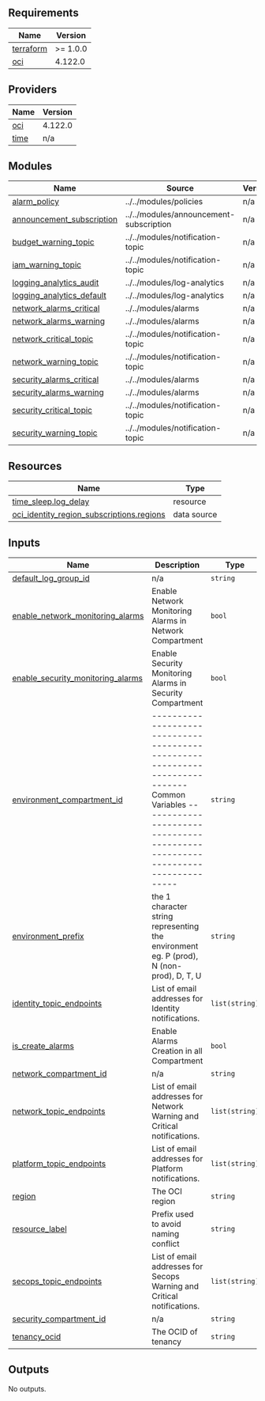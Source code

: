 <!-- BEGIN_TF_DOCS -->
## Requirements

| Name | Version |
|------|---------|
| <a name="requirement_terraform"></a> [terraform](#requirement\_terraform) | >= 1.0.0 |
| <a name="requirement_oci"></a> [oci](#requirement\_oci) | 4.122.0 |

## Providers

| Name | Version |
|------|---------|
| <a name="provider_oci"></a> [oci](#provider\_oci) | 4.122.0 |
| <a name="provider_time"></a> [time](#provider\_time) | n/a |

## Modules

| Name | Source | Version |
|------|--------|---------|
| <a name="module_alarm_policy"></a> [alarm\_policy](#module\_alarm\_policy) | ../../modules/policies | n/a |
| <a name="module_announcement_subscription"></a> [announcement\_subscription](#module\_announcement\_subscription) | ../../modules/announcement-subscription | n/a |
| <a name="module_budget_warning_topic"></a> [budget\_warning\_topic](#module\_budget\_warning\_topic) | ../../modules/notification-topic | n/a |
| <a name="module_iam_warning_topic"></a> [iam\_warning\_topic](#module\_iam\_warning\_topic) | ../../modules/notification-topic | n/a |
| <a name="module_logging_analytics_audit"></a> [logging\_analytics\_audit](#module\_logging\_analytics\_audit) | ../../modules/log-analytics | n/a |
| <a name="module_logging_analytics_default"></a> [logging\_analytics\_default](#module\_logging\_analytics\_default) | ../../modules/log-analytics | n/a |
| <a name="module_network_alarms_critical"></a> [network\_alarms\_critical](#module\_network\_alarms\_critical) | ../../modules/alarms | n/a |
| <a name="module_network_alarms_warning"></a> [network\_alarms\_warning](#module\_network\_alarms\_warning) | ../../modules/alarms | n/a |
| <a name="module_network_critical_topic"></a> [network\_critical\_topic](#module\_network\_critical\_topic) | ../../modules/notification-topic | n/a |
| <a name="module_network_warning_topic"></a> [network\_warning\_topic](#module\_network\_warning\_topic) | ../../modules/notification-topic | n/a |
| <a name="module_security_alarms_critical"></a> [security\_alarms\_critical](#module\_security\_alarms\_critical) | ../../modules/alarms | n/a |
| <a name="module_security_alarms_warning"></a> [security\_alarms\_warning](#module\_security\_alarms\_warning) | ../../modules/alarms | n/a |
| <a name="module_security_critical_topic"></a> [security\_critical\_topic](#module\_security\_critical\_topic) | ../../modules/notification-topic | n/a |
| <a name="module_security_warning_topic"></a> [security\_warning\_topic](#module\_security\_warning\_topic) | ../../modules/notification-topic | n/a |

## Resources

| Name | Type |
|------|------|
| [time_sleep.log_delay](https://registry.terraform.io/providers/hashicorp/time/latest/docs/resources/sleep) | resource |
| [oci_identity_region_subscriptions.regions](https://registry.terraform.io/providers/oracle/oci/4.122.0/docs/data-sources/identity_region_subscriptions) | data source |

## Inputs

| Name | Description | Type | Default | Required |
|------|-------------|------|---------|:--------:|
| <a name="input_default_log_group_id"></a> [default\_log\_group\_id](#input\_default\_log\_group\_id) | n/a | `string` | n/a | yes |
| <a name="input_enable_network_monitoring_alarms"></a> [enable\_network\_monitoring\_alarms](#input\_enable\_network\_monitoring\_alarms) | Enable Network Monitoring Alarms in Network Compartment | `bool` | n/a | yes |
| <a name="input_enable_security_monitoring_alarms"></a> [enable\_security\_monitoring\_alarms](#input\_enable\_security\_monitoring\_alarms) | Enable Security Monitoring Alarms in Security Compartment | `bool` | n/a | yes |
| <a name="input_environment_compartment_id"></a> [environment\_compartment\_id](#input\_environment\_compartment\_id) | ----------------------------------------------------------------------------- Common Variables ----------------------------------------------------------------------------- | `string` | n/a | yes |
| <a name="input_environment_prefix"></a> [environment\_prefix](#input\_environment\_prefix) | the 1 character string representing the environment eg. P (prod), N (non-prod), D, T, U | `string` | n/a | yes |
| <a name="input_identity_topic_endpoints"></a> [identity\_topic\_endpoints](#input\_identity\_topic\_endpoints) | List of email addresses for Identity notifications. | `list(string)` | `[]` | no |
| <a name="input_is_create_alarms"></a> [is\_create\_alarms](#input\_is\_create\_alarms) | Enable Alarms Creation in all Compartment | `bool` | n/a | yes |
| <a name="input_network_compartment_id"></a> [network\_compartment\_id](#input\_network\_compartment\_id) | n/a | `string` | n/a | yes |
| <a name="input_network_topic_endpoints"></a> [network\_topic\_endpoints](#input\_network\_topic\_endpoints) | List of email addresses for Network Warning and Critical notifications. | `list(string)` | `[]` | no |
| <a name="input_platform_topic_endpoints"></a> [platform\_topic\_endpoints](#input\_platform\_topic\_endpoints) | List of email addresses for Platform notifications. | `list(string)` | `[]` | no |
| <a name="input_region"></a> [region](#input\_region) | The OCI region | `string` | n/a | yes |
| <a name="input_resource_label"></a> [resource\_label](#input\_resource\_label) | Prefix used to avoid naming conflict | `string` | n/a | yes |
| <a name="input_secops_topic_endpoints"></a> [secops\_topic\_endpoints](#input\_secops\_topic\_endpoints) | List of email addresses for Secops Warning and Critical notifications. | `list(string)` | `[]` | no |
| <a name="input_security_compartment_id"></a> [security\_compartment\_id](#input\_security\_compartment\_id) | n/a | `string` | n/a | yes |
| <a name="input_tenancy_ocid"></a> [tenancy\_ocid](#input\_tenancy\_ocid) | The OCID of tenancy | `string` | n/a | yes |

## Outputs

No outputs.
<!-- END_TF_DOCS -->